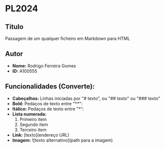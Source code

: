 # PL2024

## Titulo
Passagem de um qualquer ficheiro em Markdown para HTML

## Autor

- **Nome:** Rodrigo Ferreira Gomes
- **ID:** A100555
  
## Funcionalidades (Converte):

- **Cabeçalhos:** Linhas iniciadas por "# texto", ou "## texto" ou "### texto"
- **Bold:** Pedaços de texto entre "**":
- **Itálico:** Pedaços de texto entre "*":
- **Lista numerada:** 
    1. Primeiro item 
    2. Segundo item 
    3. Terceiro item
- **Link:** [texto](endereço URL)
- **Imagem:** ![texto alternativo](path para a imagem)